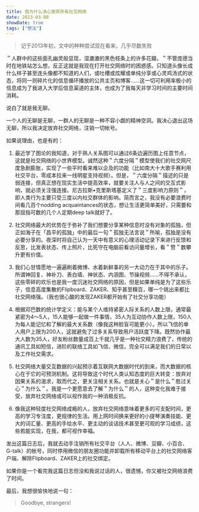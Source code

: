 ```yaml
---
title: 我为什么决心放弃所有社交网络
date: 2013-03-08
showDate: true
tags: ["想法"]
---
```


<blockquote>记于2013年初，文中的种种尝试现在看来，几乎尽数失败</blockquote>

＂人群中的这些面孔幽灵般显现，湿漉漉的黑色枝条上的许多花瓣。＂不管庞德当时在地铁站怎么想，反正这就是我现在打开社交网络时的困惑感。只知道头像长成什么样子甚至连头像都不知道的人们，或吐槽或炫耀或单纯分享或心灵鸡汤式的状态，将同一则碎片化的信息循环播放的公共主页和博客……这一切可利用率极小的信息成为了我进入大学后信息渠道的主体，也成为了我每天非学习时间的主要时间消耗。

说白了就是我无聊。

一个人的无聊是无聊，一群人的无聊是一种不容小觑的精神空洞。我决心退出这场无聊，所以我决定放弃社交网络，注销一切帐号。
<!--more-->
如果说理由，也是有的：

1. 最近学了图论的我知道，对于熟人关系图可以通过6条边遍历图上任意节点，这就是社交网络的小世界模型。诚然这种＂六度分隔＂模型使我们的社交网尺度急剧膨胀，实现了一些平时看来难以企及的功能（比如南大十大歌手赛利用社交平台，零成本拉来一线明星支持视频）。但是，＂六度分隔＂描述的只是弱连接，但真正想在现实生活中提高效率，就要关注人与人之间的交互式影响，就必须关注强连接。尼古拉斯•克里斯塔基定义了＂三度影响力原则＂，即人类行为主要只受三度以内社交群体的影响。简而言之，我没有必要浪费时间看几百个nodding acquaintances的状态，想让生活更简单美好，只需要和那屈指可数的几个人定期deep talk就好了。

2. 社交网络最大的优势在于弥补了我们想要分享某种信息时没有对象的孤独，但正如海子在「昌平的孤独」中的最后一句＂孤独无法言说＂所喻，孤独是没有必要分享的。夜深时将自己认为一天中有意义的心理活动记录下来进行反馈和反思，比发表状态、传上照片，比死守在电脑前看访问量增长，看＂赞＂数攀升更有价值。

3. 我们心甘情愿地一遍遍刷着微博、水着新鲜事的另一大动力在于其中的乐子。所谓神回复、神补刀、表白墙、神状态、内涵图、节操视频……不得不承认，这些零碎的欢乐也是我一度沉迷社交网络的原因，但是如果单纯是为了这些乐子，信息高度集散的Flipboard、ZAKER、知乎甚至糗百，哪一个挑出来都比社交网络强。（我也很心酸的发现ZAKER都开始有了社交分享功能）

4. 根据邓巴数的统计学定义：能与某个人维持紧密人际关系的人数上限，通常最紧密为4〜5人，15人能够一起做一件事情，35人为互动协作人数上限，150人为每人能记忆和了解的最大关系数（像我这种脸盲可能更小）。所以飞信的单人用户上限为200人，这就避免了过多关系导致用户活跃度下降。既然协作最大人数为35人，好友粉丝数量成百上千就几乎是一种社交精力浪费了，传统的通讯工具如短信，进阶的联络工具如飞信、微信，完全可以满足我们的日常以及工作社交需求。

5. 社交网络大量交互数据的兴起预示着互联网大数据时代的到来，而大数据的核心在于它的可预测机制。这将导致这个时代人类认知态度的巨大转变：放弃对因果关系的渴求，取而代之，更关注相关关系。也就是关心＂是什么＂胜过关心＂为什么＂。我是一个更愿意去了解＂为什么＂的人，这种变化我难于接受，放弃社交网络或可以视作我的一种消极反抗。

6. 像我这种轻度社交网络成瘾的人，放弃社交网络意味着更多的可支配时间，更高的学习专注度，更规律的生活。用上网时间换来更好的小提琴演奏技能、更大的词汇量、更高的手绘水平、更主动的谈话技术甚至更可观的学习成绩，这些若能实现，在我，都可视作幸福。

发出这篇日志后，我就去动手注销所有社交平台（人人、微博、豆瓣、小百合、G-talk）的帐号，同时停用微信的朋友圈功能并卸载所有移动平台上的社交网络客户端、解除Flipboard、ZAKER上的社交绑定。

如果你是一个看完我这篇日志但没和我说过话的人，很遗憾，你又被社交网络浪费了时间。

最后，我想很愉快地说一句：

<blockquote>Goodbye, strangers!</blockquote>

&nbsp;
